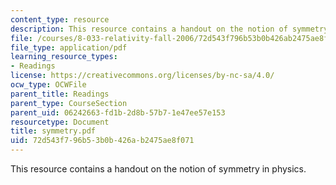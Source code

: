 ```yaml
---
content_type: resource
description: This resource contains a handout on the notion of symmetry in physics.
file: /courses/8-033-relativity-fall-2006/72d543f796b53b0b426ab2475ae8f071_symmetry.pdf
file_type: application/pdf
learning_resource_types:
- Readings
license: https://creativecommons.org/licenses/by-nc-sa/4.0/
ocw_type: OCWFile
parent_title: Readings
parent_type: CourseSection
parent_uid: 06242663-fd1b-2d8b-57b7-1e47ee57e153
resourcetype: Document
title: symmetry.pdf
uid: 72d543f7-96b5-3b0b-426a-b2475ae8f071
---
```

This resource contains a handout on the notion of symmetry in physics.
